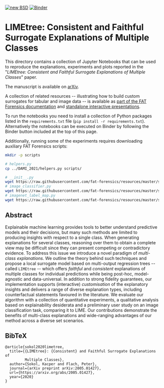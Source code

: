 [![new BSD](https://img.shields.io/github/license/So-Cool/bLIMEy.svg)](https://github.com/So-Cool/bLIMEy/blob/master/LICENCE)
[![Binder](https://mybinder.org/badge_logo.svg)](https://mybinder.org/v2/gh/So-Cool/bLIMEy/master?filepath=ECML-PKDD_2023)

# LIMEtree: Consistent and Faithful Surrogate Explanations of Multiple Classes #

This directory contains a collection of Jupyter Notebooks that can be used to
reproduce the explanations, experiments and plots reported in the
"*LIMEtree: Consistent and Faithful Surrogate Explanations of Multiple Classes*"
paper.

The manuscript is available on [arXiv].

A collection of related resources -- illustrating how to build custom surrogates
for tabular and image data -- is available as
[part of the FAT Forensics documentation][doc] and
[standalone interactive presentations][events].

To run the notebooks you need to install a collection of Python packages listed
in the `requirements.txt` file (`pip install -r requirements.txt`).
Alternatively the notebooks can be executed on Binder by following the Binder
button included at the top of this page.

Additionally, running some of the experiments requires downloading auxiliary
FAT Forensics scripts:

```bash
mkdir -p scripts

# helpers.py
cp ../DAMI_2021/helpers.py scripts/

# __init__.py
wget https://raw.githubusercontent.com/fat-forensics/resources/master/surrogates_overview/scripts/__init__.py -O scripts/__init__.py
# image_classifier.py
wget https://raw.githubusercontent.com/fat-forensics/resources/master/surrogates_overview/scripts/image_classifier.py -O scripts/image_classifier.py
# imagenet_label_map.py
wget https://raw.githubusercontent.com/fat-forensics/resources/master/surrogates_overview/scripts/imagenet_label_map.py -O scripts/imagenet_label_map.py
```

## Abstract ##

Explainable machine learning provides tools to better understand predictive
models and their decisions, but many such methods are limited to producing
insights with respect to a single class.
When generating explanations for several classes, reasoning over them to
obtain a complete view may be difficult since they can present competing or
contradictory evidence.
To address this issue we introduce a novel paradigm of
*multi-class explanations*.
We outline the theory behind such techniques and propose a local surrogate
model based on multi-output regression trees -- called `LIMEtree` -- which
offers *faithful* and *consistent* explanations of multiple classes for
individual predictions while being post-hoc, model-agnostic and data-universal.
In addition to strong fidelity guarantees, our implementation supports
(interactive) *customisation* of the explanatory insights and delivers a range
of diverse explanation types, including counterfactual statements favoured in
the literature.
We evaluate our algorithm with a collection of quantitative experiments, a
qualitative analysis based on explainability desiderata and a preliminary user
study on an image classification task, comparing it to LIME.
Our contributions demonstrate the benefits of multi-class explanations and
wide-ranging advantages of our method across a diverse set scenarios.

## BibTeX ##

```
@article{sokol2020limetree,
  title={{LIMEtree}: {Consistent} and Faithful Surrogate Explanations of
         Multiple Classes},
  author={Sokol, Kacper and Flach, Peter},
  journal={arXiv preprint arXiv:2005.01427},
  url={https://arxiv.org/abs/2005.01427},
  year={2020}
}
```

[arXiv]: https://arxiv.org/abs/2005.01427
[doc]: https://fat-forensics.org/how_to/index.html#transparency-how-to
[events]: https://events.fat-forensics.org
